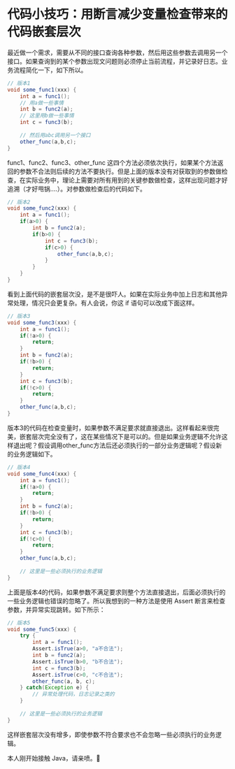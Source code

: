 # 代码小技巧：用断言减少变量检查带来的代码嵌套层次

最近做一个需求，需要从不同的接口查询各种参数，然后用这些参数去调用另一个接口。如果查询到的某个参数出现文问题则必须停止当前流程，并记录好日志。业务流程简化一下，如下所以。

```java
// 版本1
void some_func1(xxx) {
    int a = func1();
    // 用a做一些事情
    int b = func2(a);
    // 这里用b做一些事情
    int c = func3(b);
    
    // 然后用abc调用另一个接口
    other_func(a,b,c);
}
```

func1、func2、func3、other_func 这四个方法必须依次执行，如果某个方法返回的参数不合法则后续的方法不要执行。但是上面的版本没有对获取到的参数做检查，在实际业务中，理论上需要对所有用到的关键参数做检查，这样出现问题才好追溯（才好甩锅....）。对参数做检查后的代码如下。

```java
// 版本2
void some_func2(xxx) {
    int a = func1();
    if(a>0) {
        int b = func2(a);
        if(b>0) {
            int c = func3(b);
            if(c>0) {
                other_func(a,b,c);
            }
        }
    }
}
```

看到上面代码的嵌套层次没，是不是很吓人。如果在实际业务中加上日志和其他异常处理，情况只会更复杂。有人会说，你这 if 语句可以改成下面这样。

```java
// 版本3
void some_func3(xxx) {
    int a = func1();
    if(!a>0) {
        return;
    } 
    int b = func2(a);
    if(!b>0) {
        return;
    }
    int c = func3(b);
    if(!c>0) {
        return;
    }
    other_func(a,b,c);
}
```

版本3的代码在检查变量时，如果参数不满足要求就直接退出。这样看起来很完美，嵌套层次完全没有了，这在某些情况下是可以的。但是如果业务逻辑不允许这样退出呢？假设调用other_func方法后还必须执行的一部分业务逻辑呢？假设新的业务逻辑如下。

```java
// 版本4
void some_func4(xxx) {
    int a = func1();
    if(!a>0) {
        return;
    } 
    int b = func2(a);
    if(!b>0) {
        return;
    }
    int c = func3(b);
    if(!c>0) {
        return;
    }
    other_func(a,b,c);
    
    // 这里是一些必须执行的业务逻辑
}
```

上面是版本4的代码，如果参数不满足要求则整个方法直接退出，后面必须执行的一些业务逻辑也错误的忽略了。所以我想到的一种方法是使用 Assert 断言来检查参数，并异常实现跳转。如下所示：

```java
// 版本5
void some_func5(xxx) {
    try {
        int a = func1();
        Assert.isTrue(a>0, "a不合法");
        int b = func2(a);
        Assert.isTrue(b>0, "b不合法");
        int c = func3(b);
        Assert.isTrue(c>0, "c不合法");
        other_func(a, b, c);
    } catch(Exception e) {
        // 异常处理代码，日志记录之类的
    }
    
    // 这里是一些必须执行的业务逻辑
}
```

这样嵌套层次没有增多，即使参数不符合要求也不会忽略一些必须执行的业务逻辑。



本人刚开始接触 Java，请亲喷。:pray: